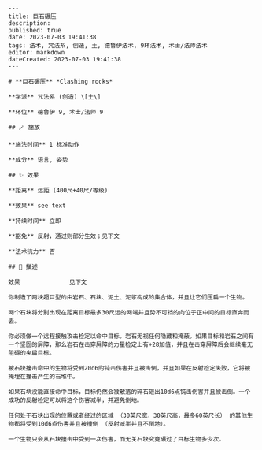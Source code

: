 
    ---
    title: 巨石碾压
    description: 
    published: true
    date: 2023-07-03 19:41:38
    tags: 法术, 咒法系, 创造, 土, 德鲁伊法术, 9环法术, 术士/法师法术
    editor: markdown
    dateCreated: 2023-07-03 19:41:38
    ---

    # **巨石碾压** *Clashing rocks*

    **学派** 咒法系 (创造) \[土\] 

    **环位** 德鲁伊 9, 术士/法师 9

    ## 🪄 施放

    **施法时间** 1 标准动作

    **成分** 语言, 姿势

    ## ✨ 效果  

    **距离** 远距 (400尺+40尺/等级) 

    **效果** see text 

    **持续时间** 立即 

    **豁免** 反射，通过则部分生效；见下文

    **法术抗力** 否

    ## 📖 描述

    效果              见下文

    你制造了两块超巨型的由岩石、石块、泥土、泥浆构成的集合体，并且让它们压扁一个生物。

    两个石块将分别出现在距离目标最多30尺远的两端并且势不可挡的向位于正中间的目标直奔而去。

    你必须做一个远程接触攻击检定以命中目标。岩石无视任何隐藏和掩蔽。如果目标和岩石之间有一个坚固的屏障，那么岩石在击穿屏障的力量检定上有+28加值，并且在击穿屏障后会继续毫无阻碍的夹扁目标。

    被石块撞击命中的生物将受到20d6的钝击伤害并且被击倒，并且如果在反射检定失败，它将被掩埋在撞击产生的石堆中。

    如果石块没能直接命中目标，目标仍然会被散落的碎石砸出10d6点钝击伤害并且被击倒。一个成功的反射检定可以将这个伤害减半，并避免倒地。

    任何处于石块出现的位置或者经过的区域 （30英尺宽，30英尺高，最多60英尺长） 的其他生物都将受到10d6点伤害并且被撞倒 （反射减半并且不倒地）。

    一个生物只会从石块撞击中受到一次伤害，而无关石块究竟碾过了目标生物多少次。
    